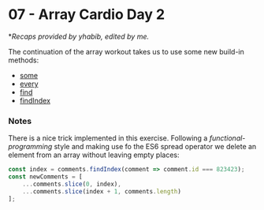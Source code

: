 # 07 - Array Cardio Day 2

**Recaps provided by yhabib, edited by me.*

The continuation of the array workout takes us to use some new build-in methods:

- [some](https://developer.mozilla.org/en/docs/Web/JavaScript/Reference/Global_Objects/Array/some)
- [every](https://developer.mozilla.org/en-US/docs/Web/JavaScript/Reference/Global_Objects/Array/every)
- [find](https://developer.mozilla.org/en-US/docs/Web/JavaScript/Reference/Global_Objects/Array/find)
- [findIndex](https://developer.mozilla.org/en-US/docs/Web/JavaScript/Reference/Global_Objects/Array/findIndex)

### Notes
There is a nice trick implemented in this exercise. Following a *functional-programming* style and making use fo the ES6 spread operator we delete an element from an array without leaving empty places:

```javascript
const index = comments.findIndex(comment => comment.id === 823423);
const newComments = [         
	...comments.slice(0, index),
	...comments.slice(index + 1, comments.length)
];
```
